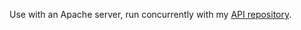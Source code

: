 Use with an Apache server, run concurrently with my [API repository](https://github.com/roland31x/MemoryVaultAPI).
